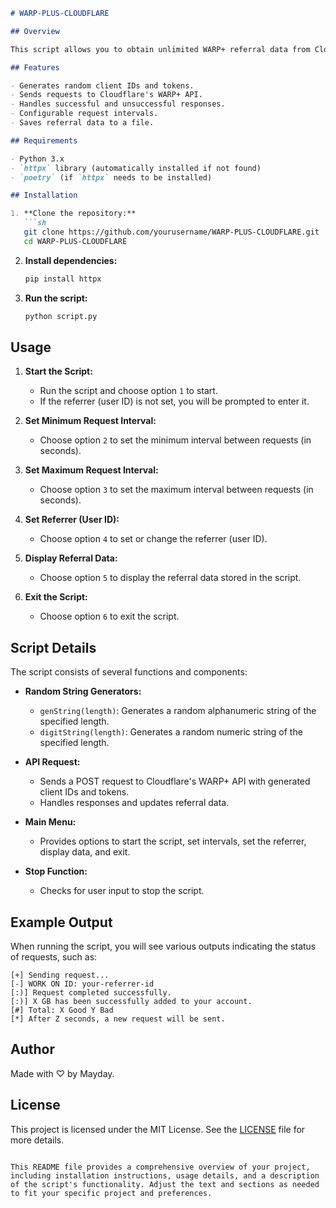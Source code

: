 ```markdown
# WARP-PLUS-CLOUDFLARE

## Overview

This script allows you to obtain unlimited WARP+ referral data from Cloudflare's WARP VPN service. It automates the process of sending requests to the WARP+ API using random client IDs and handles responses to add data to your WARP+ account.

## Features

- Generates random client IDs and tokens.
- Sends requests to Cloudflare's WARP+ API.
- Handles successful and unsuccessful responses.
- Configurable request intervals.
- Saves referral data to a file.

## Requirements

- Python 3.x
- `httpx` library (automatically installed if not found)
- `poetry` (if `httpx` needs to be installed)

## Installation

1. **Clone the repository:**
   ```sh
   git clone https://github.com/yourusername/WARP-PLUS-CLOUDFLARE.git
   cd WARP-PLUS-CLOUDFLARE
   ```

2. **Install dependencies:**
   ```sh
   pip install httpx
   ```

3. **Run the script:**
   ```sh
   python script.py
   ```

## Usage

1. **Start the Script:**
   - Run the script and choose option `1` to start.
   - If the referrer (user ID) is not set, you will be prompted to enter it.

2. **Set Minimum Request Interval:**
   - Choose option `2` to set the minimum interval between requests (in seconds).

3. **Set Maximum Request Interval:**
   - Choose option `3` to set the maximum interval between requests (in seconds).

4. **Set Referrer (User ID):**
   - Choose option `4` to set or change the referrer (user ID).

5. **Display Referral Data:**
   - Choose option `5` to display the referral data stored in the script.

6. **Exit the Script:**
   - Choose option `6` to exit the script.

## Script Details

The script consists of several functions and components:

- **Random String Generators:**
  - `genString(length)`: Generates a random alphanumeric string of the specified length.
  - `digitString(length)`: Generates a random numeric string of the specified length.

- **API Request:**
  - Sends a POST request to Cloudflare's WARP+ API with generated client IDs and tokens.
  - Handles responses and updates referral data.

- **Main Menu:**
  - Provides options to start the script, set intervals, set the referrer, display data, and exit.

- **Stop Function:**
  - Checks for user input to stop the script.

## Example Output

When running the script, you will see various outputs indicating the status of requests, such as:

```
[+] Sending request...
[-] WORK ON ID: your-referrer-id
[:)] Request completed successfully.
[:)] X GB has been successfully added to your account.
[#] Total: X Good Y Bad
[*] After Z seconds, a new request will be sent.
```

## Author

Made with ♡ by Mayday.

## License

This project is licensed under the MIT License. See the [LICENSE](LICENSE) file for more details.
```

This README file provides a comprehensive overview of your project, including installation instructions, usage details, and a description of the script's functionality. Adjust the text and sections as needed to fit your specific project and preferences.
